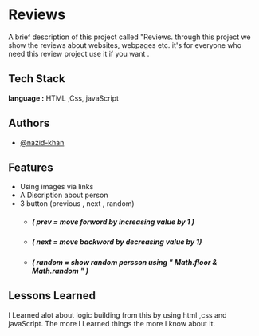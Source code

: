 
# Reviews

A brief description of this project called "Reviews. 
through this project we show the reviews about websites, webpages etc. 
it's for everyone who need this review project use it if you want .


## Tech Stack

**language :** HTML ,Css, javaScript




## Authors

- [@nazid-khan](https://github.com/nazid-khan)


## Features

- Using images via links
- A Discription about person
- 3 button (previous , next , random)
  - ##### ( prev = move forword by increasing value by 1 )
  - ##### ( next = move backword by decreasing value by 1) 
  - ##### ( random = show random persson using " Math.floor & Math.random " )



## Lessons Learned

I Learned alot about logic building from this by using html ,css and javaScript.
The more I Learned things the more I know about it. 
